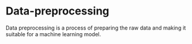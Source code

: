 # Data-preprocessing
Data preprocessing is a process of preparing the raw data and making it suitable for a machine learning model.

